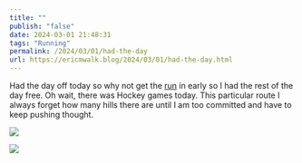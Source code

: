 ```yaml
---
title: ""
publish: "false"
date: 2024-03-01 21:48:31
tags: "Running"
permalink: /2024/03/01/had-the-day
url: https://ericmwalk.blog/2024/03/01/had-the-day.html
---
```


Had the day off today so why not get the [run](https://strava.com/activities/10867877402) in early so I had the rest of the day free. Oh wait, there was Hockey games today. This particular route I always forget how many hills there are until I am too committed and have to keep pushing thought.

![](https://ericmwalk.blog/uploads/2024/img-8058.jpeg)

![](https://ericmwalk.blog/uploads/2024/img-8059.jpeg)